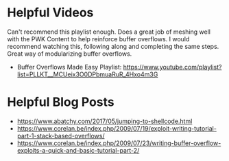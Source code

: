 # Helpful Videos
Can't recommend this playlist enough.  Does a great job of meshing well with the PWK Content to help reinforce buffer overflows.
I would recommend watching this, following along and completing the same steps. Great way of modularizing buffer overflows.
- Buffer Overflows Made Easy Playlist: https://www.youtube.com/playlist?list=PLLKT__MCUeix3O0DPbmuaRuR_4Hxo4m3G


# Helpful Blog Posts
- https://www.abatchy.com/2017/05/jumping-to-shellcode.html
- https://www.corelan.be/index.php/2009/07/19/exploit-writing-tutorial-part-1-stack-based-overflows/
- https://www.corelan.be/index.php/2009/07/23/writing-buffer-overflow-exploits-a-quick-and-basic-tutorial-part-2/